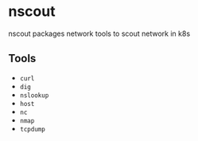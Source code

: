 # nscout

nscout packages network tools to scout network in k8s

## Tools

- `curl`
- `dig`
- `nslookup`
- `host`
- `nc`
- `nmap`
- `tcpdump`

